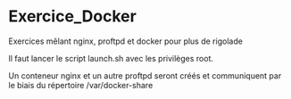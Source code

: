 # Exercice_Docker
Exercices mêlant nginx, proftpd et docker pour plus de rigolade

Il faut lancer le script launch.sh avec les privilèges root.

Un conteneur nginx et un autre proftpd seront créés et communiquent par le biais du répertoire /var/docker-share
